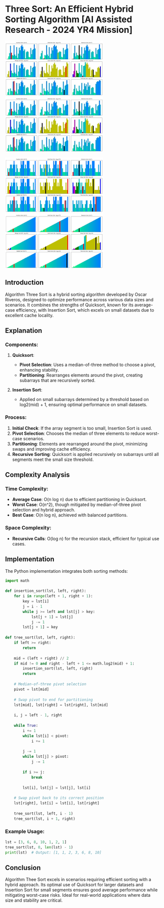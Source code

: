 # Three Sort: An Efficient Hybrid Sorting Algorithm [AI Assisted Research - 2024 YR4 Mission]

[![Random](https://raw.githubusercontent.com/maxtuno/ThreeSort/refs/heads/main/all-random.webp)](https://raw.githubusercontent.com/maxtuno/ThreeSort/refs/heads/main/all-random-animation.mp4 "Random")
[![Reversed](https://raw.githubusercontent.com/maxtuno/ThreeSort/refs/heads/main/all-random.webp)](https://raw.githubusercontent.com/maxtuno/ThreeSort/refs/heads/main/all-reversed-animation.mp4 "Reversed")

[![Few Unique](https://raw.githubusercontent.com/maxtuno/ThreeSort/refs/heads/main/all-few-unique.webp)](https://raw.githubusercontent.com/maxtuno/ThreeSort/refs/heads/main/all-few-unique-animation.mp4 "Few Unique")
[![Almost Sorted](https://raw.githubusercontent.com/maxtuno/ThreeSort/refs/heads/main/all-almost-sorted.webp)](https://raw.githubusercontent.com/maxtuno/ThreeSort/refs/heads/main/all-almost-sorted-animation.mp4 "Almost Sorted")

## Introduction

Algorithm Three Sort is a hybrid sorting algorithm developed by Oscar Riveros, designed to optimize performance across various data sizes and scenarios. It combines the strengths of Quicksort, known for its average-case efficiency, with Insertion Sort, which excels on small datasets due to excellent cache locality.

## Explanation

### Components:

1. **Quicksort**: 
   - **Pivot Selection**: Uses a median-of-three method to choose a pivot, enhancing stability.
   - **Partitioning**: Rearranges elements around the pivot, creating subarrays that are recursively sorted.

2. **Insertion Sort**:
   - Applied on small subarrays determined by a threshold based on log2(mid) + 1, ensuring optimal performance on small datasets.

### Process:

1. **Initial Check**: If the array segment is too small, Insertion Sort is used.
2. **Pivot Selection**: Chooses the median of three elements to reduce worst-case scenarios.
3. **Partitioning**: Elements are rearranged around the pivot, minimizing swaps and improving cache efficiency.
4. **Recursive Sorting**: Quicksort is applied recursively on subarrays until all segments meet the small size threshold.

## Complexity Analysis

### Time Complexity:

- **Average Case**: O(n log n) due to efficient partitioning in Quicksort.
- **Worst Case**: O(n^2), though mitigated by median-of-three pivot selection and hybrid approach.
- **Best Case**: O(n log n), achieved with balanced partitions.

### Space Complexity:

- **Recursive Calls**: O(log n) for the recursion stack, efficient for typical use cases.

## Implementation

The Python implementation integrates both sorting methods:

```python
import math

def insertion_sort(lst, left, right):
    for i in range(left + 1, right + 1):
        key = lst[i]
        j = i - 1
        while j >= left and lst[j] > key:
            lst[j + 1] = lst[j]
            j -= 1
        lst[j + 1] = key

def tree_sort(lst, left, right):
    if left >= right:
        return
    
    mid = (left + right) // 2
    if mid != 0 and right - left + 1 <= math.log2(mid) + 1:  
        insertion_sort(lst, left, right)
        return

    # Median-of-three pivot selection
    pivot = lst[mid]
    
    # Swap pivot to end for partitioning
    lst[mid], lst[right] = lst[right], lst[mid]

    i, j = left - 1, right

    while True:
        i += 1
        while lst[i] < pivot:
            i += 1
        
        j -= 1
        while lst[j] > pivot:
            j -= 1
        
        if i >= j:
            break
        
        lst[i], lst[j] = lst[j], lst[i]
    
    # Swap pivot back to its correct position
    lst[right], lst[i] = lst[i], lst[right]

    tree_sort(lst, left, i - 1)
    tree_sort(lst, i + 1, right)
```

### Example Usage:

```python
lst = [3, 6, 8, 10, 1, 2, 1]
tree_sort(lst, 0, len(lst) - 1)
print(lst)  # Output: [1, 1, 2, 3, 6, 8, 10]
```

## Conclusion

Algorithm Thee Sort excels in scenarios requiring efficient sorting with a hybrid approach. Its optimal use of Quicksort for larger datasets and Insertion Sort for small segments ensures good average performance while mitigating worst-case risks. Ideal for real-world applications where data size and stability are critical.
